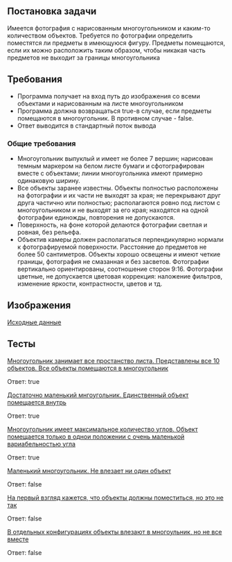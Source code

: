 ## Постановка задачи
Имеется фотография с нарисованным многоугольником и каким-то количеством объектов. Требуется по фотографии определить поместятся ли предметы в имеющуюся фигуру. Предметы помещаются, если их можно расположить таким образом, чтобы никакая часть предметов не выходит за границы многоугольника

## Требования 
* Программа получает на вход путь до изображения со всеми объектами и нарисованным на листе многоугольником 
* Программа должна возвращаться true-в случае, если предметы помещаются в многоугольник. В противном случае - false. 
* Ответ выводится в стандартный поток вывода

### Общие требования
* Многоугольник выпуклый и имеет не более 7 вершин; нарисован темным маркером на белом листе бумаги и сфотографирован вместе с объектами; линии многоугольника имеют примерно одинаковую ширину.
* Все объекты заранее известны. Объекты полностью расположены на фотографии и их части не выходят за края; не перекрывают друг друга частично или полностью; располагаются ровно под листом с многоугольником и не выходят за его края; находятся на одной фотографии единожды, повторения не допускаются.
* Поверхность, на фоне которой делаются фотографии светлая и ровная, без рельефа.
* Объектив камеры должен располагаться перпендикулярно нормали к фотографируемой поверхности. Расстояние до предметов не более 50 сантиметров. Объекты хорошо освещены и имеют четкие границы, фотография не смазанная и без засветов. Фотографии вертикально ориентированы, соотношение сторон 9:16. Фотографии цветные, не допускается цветовая коррекция: наложение фильтров, изменение яркости, контрастности, цветов и тд.

## Изображения
[Исходные данные](https://github.com/magliy/intelligent_placer/tree/develop/Objects)

## Тесты
[Многоугольник занимает все простанство листа. Представлены все 10 объектов. Все объекты помещаются в многоугольник](https://github.com/magliy/intelligent_placer/blob/develop/Tests/test1.JPG)

Ответ: true

[Достаточно маленький мнгоугольник. Единственный объект помещается внутрь](https://github.com/magliy/intelligent_placer/blob/develop/Tests/test2.JPG)

Ответ: true

[Многоугольник имеет максимальное количество углов. Объект помещается только в однои положении с очень маленькой вариабельностью угла](https://github.com/magliy/intelligent_placer/blob/develop/Tests/test3.JPG)

Ответ: true

[Маленький многоугольник. Не влезает ни один объект](https://github.com/magliy/intelligent_placer/blob/develop/Tests/test4.JPG)

Ответ: false

[На первый взгляд кажется, что объекты должны поместиться, но это не так](https://github.com/magliy/intelligent_placer/blob/develop/Tests/test5.JPG)

Ответ: false

[В отдельных конфигурациях объекты влезают в многоульник, но не все вместе](https://github.com/magliy/intelligent_placer/blob/develop/Tests/test6.JPG)

Ответ: false

